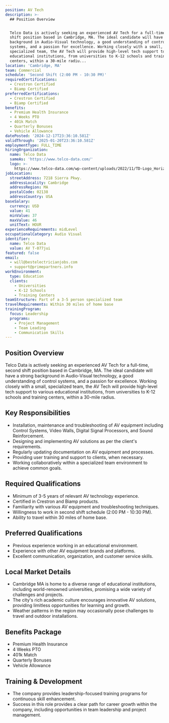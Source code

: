 ```yaml
---
position: AV Tech
description: >-
  ## Position Overview


  Telco Data is actively seeking an experienced AV Tech for a full-time, second
  shift position based in Cambridge, MA. The ideal candidate will have a strong
  background in Audio-Visual technology, a good understanding of control
  systems, and a passion for excellence. Working closely with a small,
  specialized team, the AV Tech will provide high-level tech support to various
  educational institutions, from universities to K-12 schools and training
  centers, within a 30-mile radiu...
location: 'Cambridge, MA'
team: Commercial
schedule: 'Second Shift (2:00 PM - 10:30 PM)'
requiredCertifications:
  - Crestron Certified
  - Biamp Certified
preferredCertifications:
  - Crestron Certified
  - Biamp Certified
benefits:
  - Premium Health Insurance
  - 4 Weeks PTO
  - 401k Match
  - Quarterly Bonuses
  - Vehicle Allowance
datePosted: '2024-12-17T23:36:10.581Z'
validThrough: '2025-01-20T23:36:10.581Z'
employmentType: FULL_TIME
hiringOrganization:
  name: Telco Data
  sameAs: 'https://www.telco-data.com/'
  logo: >-
    https://www.telco-data.com/wp-content/uploads/2022/11/TD-Logo_Horizontal_Color.webp
jobLocation:
  streetAddress: 7218 Sierra Pkwy.
  addressLocality: Cambridge
  addressRegion: MA
  postalCode: 02138
  addressCountry: USA
baseSalary:
  currency: USD
  value: 41
  minValue: 37
  maxValue: 46
  unitText: HOUR
experienceRequirements: midLevel
occupationalCategory: Audio Visual
identifier:
  name: Telco Data
  value: AV T-077jui
featured: false
email:
  - will@bestelectricianjobs.com
  - support@primepartners.info
workEnvironment:
  type: Education
  clients:
    - Universities
    - K-12 Schools
    - Training Centers
teamStructure: Part of a 3-5 person specialized team
travelRequirements: Within 30 miles of home base
trainingProgram:
  focus: Leadership
  programs:
    - Project Management
    - Team Leading
    - Communication Skills
---
```




## Position Overview

Telco Data is actively seeking an experienced AV Tech for a full-time, second shift position based in Cambridge, MA. The ideal candidate will have a strong background in Audio-Visual technology, a good understanding of control systems, and a passion for excellence. Working closely with a small, specialized team, the AV Tech will provide high-level tech support to various educational institutions, from universities to K-12 schools and training centers, within a 30-mile radius.

## Key Responsibilities
- Installation, maintenance and troubleshooting of AV equipment including Control Systems, Video Walls, Digital Signal Processors, and Sound Reinforcement.
- Designing and implementing AV solutions as per the client's requirements.
- Regularly updating documentation on AV equipment and processes.
- Providing user training and support to clients, when necessary.
- Working collaboratively within a specialized team environment to achieve common goals.

## Required Qualifications
- Minimum of 3-5 years of relevant AV technology experience.
- Certified in Crestron and Biamp products.
- Familiarity with various AV equipment and troubleshooting techniques.
- Willingness to work in second shift schedule (2:00 PM - 10:30 PM).
- Ability to travel within 30 miles of home base.

## Preferred Qualifications
- Previous experience working in an educational environment.
- Experience with other AV equipment brands and platforms.
- Excellent communication, organization, and customer service skills.

## Local Market Details
- Cambridge MA is home to a diverse range of educational institutions, including world-renowned universities, promising a wide variety of challenges and projects.
- The city's rich academic culture encourages innovative AV solutions, providing limitless opportunities for learning and growth.
- Weather patterns in the region may occasionally pose challenges to travel and outdoor installations.

## Benefits Package
- Premium Health Insurance
- 4 Weeks PTO
- 401k Match
- Quarterly Bonuses
- Vehicle Allowance

## Training & Development
- The company provides leadership-focused training programs for continuous skill enhancement.
- Success in this role provides a clear path for career growth within the company, including opportunities in team leadership and project management.
